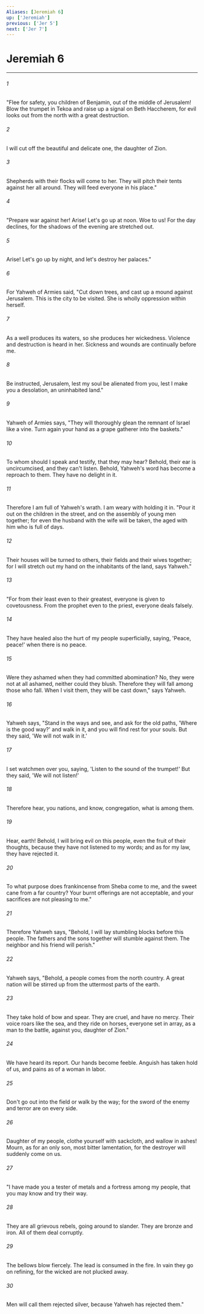 ```yaml
---
Aliases: [Jeremiah 6]
up: ['Jeremiah']
previous: ['Jer 5']
next: ['Jer 7']
---
```

# Jeremiah 6
***





###### 1 

"Flee for safety, you children of Benjamin, out of the middle of Jerusalem! Blow the trumpet in Tekoa and raise up a signal on Beth Haccherem, for evil looks out from the north with a great destruction. 



###### 2 

I will cut off the beautiful and delicate one, the daughter of Zion. 



###### 3 

Shepherds with their flocks will come to her. They will pitch their tents against her all around. They will feed everyone in his place." 



###### 4 

"Prepare war against her! Arise! Let's go up at noon. Woe to us! For the day declines, for the shadows of the evening are stretched out. 



###### 5 

Arise! Let's go up by night, and let's destroy her palaces." 



###### 6 

For Yahweh of Armies said, "Cut down trees, and cast up a mound against Jerusalem. This is the city to be visited. She is wholly oppression within herself. 



###### 7 

As a well produces its waters, so she produces her wickedness. Violence and destruction is heard in her. Sickness and wounds are continually before me. 



###### 8 

Be instructed, Jerusalem, lest my soul be alienated from you, lest I make you a desolation, an uninhabited land." 



###### 9 

Yahweh of Armies says, "They will thoroughly glean the remnant of Israel like a vine. Turn again your hand as a grape gatherer into the baskets." 



###### 10 

To whom should I speak and testify, that they may hear? Behold, their ear is uncircumcised, and they can't listen. Behold, Yahweh's word has become a reproach to them. They have no delight in it. 



###### 11 

Therefore I am full of Yahweh's wrath. I am weary with holding it in. "Pour it out on the children in the street, and on the assembly of young men together; for even the husband with the wife will be taken, the aged with him who is full of days. 



###### 12 

Their houses will be turned to others, their fields and their wives together; for I will stretch out my hand on the inhabitants of the land, says Yahweh." 



###### 13 

"For from their least even to their greatest, everyone is given to covetousness. From the prophet even to the priest, everyone deals falsely. 



###### 14 

They have healed also the hurt of my people superficially, saying, 'Peace, peace!' when there is no peace. 



###### 15 

Were they ashamed when they had committed abomination? No, they were not at all ashamed, neither could they blush. Therefore they will fall among those who fall. When I visit them, they will be cast down," says Yahweh. 



###### 16 

Yahweh says, "Stand in the ways and see, and ask for the old paths, 'Where is the good way?' and walk in it, and you will find rest for your souls. But they said, 'We will not walk in it.' 



###### 17 

I set watchmen over you, saying, 'Listen to the sound of the trumpet!' But they said, 'We will not listen!' 



###### 18 

Therefore hear, you nations, and know, congregation, what is among them. 



###### 19 

Hear, earth! Behold, I will bring evil on this people, even the fruit of their thoughts, because they have not listened to my words; and as for my law, they have rejected it. 



###### 20 

To what purpose does frankincense from Sheba come to me, and the sweet cane from a far country? Your burnt offerings are not acceptable, and your sacrifices are not pleasing to me." 



###### 21 

Therefore Yahweh says, "Behold, I will lay stumbling blocks before this people. The fathers and the sons together will stumble against them. The neighbor and his friend will perish." 



###### 22 

Yahweh says, "Behold, a people comes from the north country. A great nation will be stirred up from the uttermost parts of the earth. 



###### 23 

They take hold of bow and spear. They are cruel, and have no mercy. Their voice roars like the sea, and they ride on horses, everyone set in array, as a man to the battle, against you, daughter of Zion." 



###### 24 

We have heard its report. Our hands become feeble. Anguish has taken hold of us, and pains as of a woman in labor. 



###### 25 

Don't go out into the field or walk by the way; for the sword of the enemy and terror are on every side. 



###### 26 

Daughter of my people, clothe yourself with sackcloth, and wallow in ashes! Mourn, as for an only son, most bitter lamentation, for the destroyer will suddenly come on us. 



###### 27 

"I have made you a tester of metals and a fortress among my people, that you may know and try their way. 



###### 28 

They are all grievous rebels, going around to slander. They are bronze and iron. All of them deal corruptly. 



###### 29 

The bellows blow fiercely. The lead is consumed in the fire. In vain they go on refining, for the wicked are not plucked away. 



###### 30 

Men will call them rejected silver, because Yahweh has rejected them."
